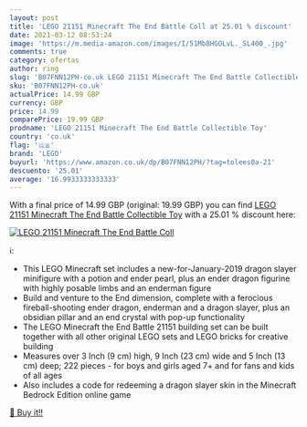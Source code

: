 ```yaml
---
layout: post
title: 'LEGO 21151 Minecraft The End Battle Coll at 25.01 % discount'
date: 2021-03-12 08:53:24
image: 'https://m.media-amazon.com/images/I/51Mb8HGOLvL._SL400_.jpg'
comments: true
category: ofertas
author: ring
slug: 'B07FNN12PH-co.uk LEGO 21151 Minecraft The End Battle Collectible Toy'
sku: 'B07FNN12PH-co.uk'
actualPrice: 14.99 GBP
currency: GBP
price: 14.99
comparePrice: 19.99 GBP
prodname: 'LEGO 21151 Minecraft The End Battle Collectible Toy'
country: 'co.uk'
flag: '🇬🇧'
brand: 'LEGO'
buyurl: 'https://www.amazon.co.uk/dp/B07FNN12PH/?tag=tolees0a-21'
descuento: '25.01'
average: '16.9933333333333'
---
```


With a final price of 14.99 GBP (original: 19.99 GBP) you can find [LEGO 21151 Minecraft The End Battle Collectible Toy](https://www.amazon.co.uk/dp/B07FNN12PH/?tag=tolees0a-21) with a  25.01 % discount here:

[![LEGO 21151 Minecraft The End Battle Coll](https://m.media-amazon.com/images/I/51Mb8HGOLvL._SL400_.jpg)](https://www.amazon.co.uk/dp/B07FNN12PH/?tag=tolees0a-21)

ℹ️:

- This LEGO Minecraft set includes a new-for-January-2019 dragon slayer minifigure with a potion and ender pearl, plus an ender dragon figurine with highly posable limbs and an enderman figure
- Build and venture to the End dimension, complete with a ferocious fireball-shooting ender dragon, enderman and a dragon slayer, plus an obsidian pillar and an end crystal with pop-up functionality
- The LEGO Minecraft the End Battle 21151 building set can be built together with all other original LEGO sets and LEGO bricks for creative building
- Measures over 3 Inch (9 cm) high, 9 Inch (23 cm) wide and 5 Inch (13 cm) deep; 222 pieces - for boys and girls aged 7+ and for fans and kids of all ages
- Also includes a code for redeeming a dragon slayer skin in the Minecraft Bedrock Edition online game

[🛒 Buy it!!](https://www.amazon.co.uk/dp/B07FNN12PH/?tag=tolees0a-21)
